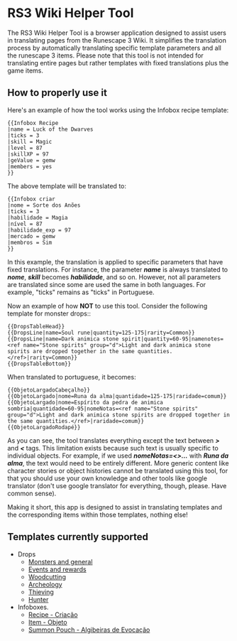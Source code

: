 # RS3 Wiki Helper Tool

The RS3 Wiki Helper Tool is a browser application designed to assist users in translating pages from the Runescape 3 Wiki. It simplifies the translation process by automatically translating specific template parameters and all the runescape 3 items. Please note that this tool is not intended for translating entire pages but rather templates with fixed translations plus the game items.

## How to properly use it

Here's an example of how the tool works using the Infobox recipe template:
```
{{Infobox Recipe
|name = Luck of the Dwarves
|ticks = 3
|skill = Magic
|level = 87
|skillXP = 97
|geValue = gemw
|members = yes
}}
```

The above template will be translated to:
```
{{Infobox criar
|nome = Sorte dos Anões
|ticks = 3
|habilidade = Magia
|nível = 87
|habilidade_exp = 97
|mercado = gemw
|membros = Sim
}}
```
In this example, the translation is applied to specific parameters that have fixed translations. For instance, the parameter **_name_** is always translated to **_nome_**, **_skill_** becomes **_habilidade_**, and so on. However, not all parameters are translated since some are used the same in both languages. For example, "ticks" remains as "ticks" in Portuguese.

Now an example of how **NOT** to use this tool. Consider the following template for monster drops::

```
{{DropsTableHead}}
{{DropsLine|name=Soul rune|quantity=125-175|rarity=Common}}
{{DropsLine|name=Dark animica stone spirit|quantity=60-95|namenotes=<ref name="Stone spirits" group="d">Light and dark animica stone spirits are dropped together in the same quantities.</ref>|rarity=Common}}
{{DropsTableBottom}}
```

When translated to portuguese, it becomes:
```
{{ObjetoLargadoCabeçalho}}
{{ObjetoLargado|nome=Runa da alma|quantidade=125-175|raridade=comum}}
{{ObjetoLargado|nome=Espírito da pedra de animica sombria|quantidade=60-95|nomeNotas=<ref name="Stone spirits" group="d">Light and dark animica stone spirits are dropped together in the same quantities.</ref>|raridade=comum}}
{{ObjetoLargadoRodapé}}
```

As you can see, the tool translates everything except the text between **_>_** and **_<_** tags. This limitation exists because such text is usually specific to individual objects. For example, if we used **_nomeNotas=<>..._** with **_Runa da alma_**, the text would need to be entirely different. More generic content like character stories or object histories cannot be translated using this tool, for that you should use your own knowledge and other tools like google translator (don't use google translator for everything, though, please. Have common sense).

Making it short, this app is designed to assist in translating templates and the corresponding items within those templates, nothing else!

## Templates currently supported
- Drops
  * [Monsters and general](https://runescape.wiki/w/Template:DropsLine)
  * [Events and rewards](https://runescape.wiki/w/Template:DropsLineRW)
  * [Woodcutting](https://runescape.wiki/w/Template:DropsLineWC)
  * [Archeology](https://runescape.wiki/w/Template:DropsLineArch)
  * [Thieving](https://runescape.wiki/w/Template:DropsLineThiev)
  * [Hunter](https://runescape.wiki/w/Template:DropsLineHunt)
- Infoboxes. 
  * [Recipe - Criação](https://runescape.wiki/w/Template:Infobox_Recipe)
  * [Item - Objeto](https://runescape.wiki/w/Module:Infobox_Item)
  * [Summon Pouch - Algibeiras de Evocação](https://runescape.wiki/w/Template:Infobox_Summoning_pouch)
